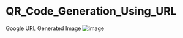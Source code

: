 # QR_Code_Generation_Using_URL
Google URL Generated Image
![image](https://github.com/priyal56/QR_Code_Project/assets/81141125/051aca0a-e758-4a21-afc3-659a678f9219)
